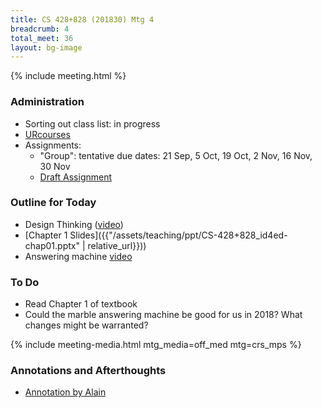 ```yaml
---
title: CS 428+828 (201830) Mtg 4
breadcrumb: 4
total_meet: 36
layout: bg-image
---
```

{% include meeting.html %}

### Administration

* Sorting out class list: in progress
* [URcourses](https://urcourses.uregina.ca/course/view.php?id=2084)
* Assignments:
  * "Group": tentative due dates: 21 Sep, 5 Oct, 19 Oct, 2 Nov, 16 Nov, 30 Nov
  * [Draft Assignment](../../assignments/i-or-g/01-proposal.html)

### Outline for Today
<!-- https://www.youtube.com/watch?v=WrdSkqRypsg -->
* Design Thinking ([video](https://www.youtube.com/watch?v=pXtN4y3O35M))
* [Chapter 1 Slides]({{"/assets/teaching/ppt/CS-428+828_id4ed-chap01.pptx" | relative_url}}))
* Answering machine [video](https://vimeo.com/19930744)

### To Do

* Read Chapter 1 of textbook
* Could the marble answering machine be good for us in 2018?
What changes might be warranted?

{% include meeting-media.html mtg_media=off_med mtg=crs_mps %}

### Annotations and Afterthoughts

* [Annotation by Alain](https://urcourses.uregina.ca/mod/oublog/viewpost.php?post=26556)
